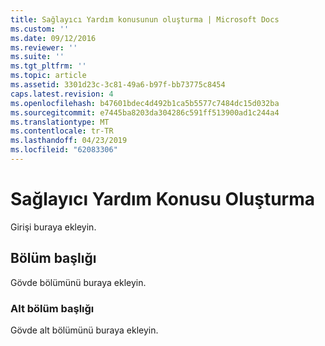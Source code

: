 ```yaml
---
title: Sağlayıcı Yardım konusunun oluşturma | Microsoft Docs
ms.custom: ''
ms.date: 09/12/2016
ms.reviewer: ''
ms.suite: ''
ms.tgt_pltfrm: ''
ms.topic: article
ms.assetid: 3301d23c-3c81-49a6-b97f-bb73775c8454
caps.latest.revision: 4
ms.openlocfilehash: b47601bdec4d492b1ca5b5577c7484dc15d032ba
ms.sourcegitcommit: e7445ba8203da304286c591ff513900ad1c244a4
ms.translationtype: MT
ms.contentlocale: tr-TR
ms.lasthandoff: 04/23/2019
ms.locfileid: "62083306"
---
```

# <a name="how-to-create-a-provider-help-topic"></a>Sağlayıcı Yardım Konusu Oluşturma

Girişi buraya ekleyin.

## <a name="section-heading"></a>Bölüm başlığı

 Gövde bölümünü buraya ekleyin.

### <a name="subsection-heading"></a>Alt bölüm başlığı

 Gövde alt bölümünü buraya ekleyin.